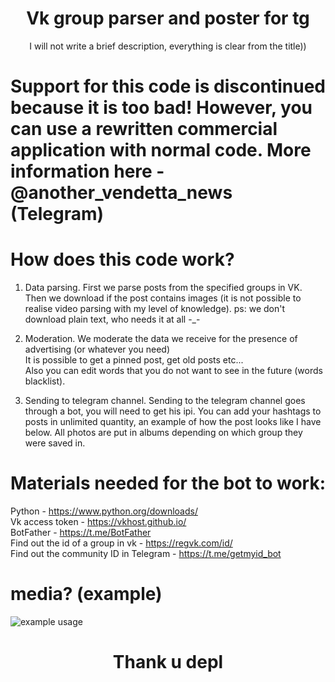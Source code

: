 <h1 align="center">Vk group parser and poster for tg</h1>	

<center>I will not write a brief description, everything is clear from the title))</center>

# Support for this code is discontinued because it is too bad! However, you can use a rewritten commercial application with normal code. More information here - @another_vendetta_news (Telegram)




# How does this code work?

1. Data parsing.
First we parse posts from the specified groups in VK. Then we download if the post contains images (it is not possible to realise video parsing with my level of knowledge). 
ps: we don't download plain text, who needs it at all -_-	

2. Moderation.
We moderate the data we receive for the presence of advertising (or whatever you need)	
It is possible to get a pinned post, get old posts etc...	
Also you can edit words that you do not want to see in the future (words blacklist).	

3. Sending to telegram channel.
Sending to the telegram channel goes through a bot, you will need to get his ipi. You can add your hashtags to posts in unlimited quantity, an example of how the post looks like I have below.	
All photos are put in albums depending on which group they were saved in.	

# Materials needed for the bot to work:	
Python - https://www.python.org/downloads/   
Vk access token - https://vkhost.github.io/   
BotFather - https://t.me/BotFather   
Find out the id of a group in vk - https://regvk.com/id/   
Find out the community ID in Telegram - https://t.me/getmyid_bot   

# media? (example)

<img alt="example usage" src="https://github.com/qwexzcssad/VK-posts_now_on_telegram./blob/master/Untitled.png">

<h1 align="center">Thank u depl</h1>	
